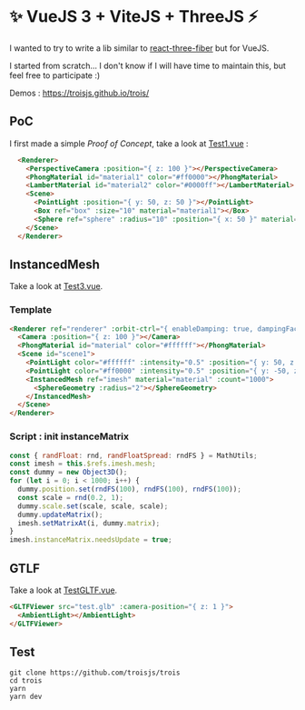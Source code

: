 # ✨ VueJS 3 + ViteJS + ThreeJS ⚡

I wanted to try to write a lib similar to [react-three-fiber](https://github.com/react-spring/react-three-fiber) but for VueJS.

I started from scratch... I don't know if I will have time to maintain this, but feel free to participate :)

Demos : https://troisjs.github.io/trois/

## PoC

I first made a simple *Proof of Concept*, take a look at [Test1.vue](/src/components/Test1.vue) :

```html
  <Renderer>
    <PerspectiveCamera :position="{ z: 100 }"></PerspectiveCamera>
    <PhongMaterial id="material1" color="#ff0000"></PhongMaterial>
    <LambertMaterial id="material2" color="#0000ff"></LambertMaterial>
    <Scene>
      <PointLight :position="{ y: 50, z: 50 }"></PointLight>
      <Box ref="box" :size="10" material="material1"></Box>
      <Sphere ref="sphere" :radius="10" :position="{ x: 50 }" material="material2"></Sphere>
    </Scene>
  </Renderer>
```

## InstancedMesh

Take a look at [Test3.vue](/src/components/Test3.vue).

### Template

```html
<Renderer ref="renderer" :orbit-ctrl="{ enableDamping: true, dampingFactor: 0.05 }">
  <Camera :position="{ z: 100 }"></Camera>
  <PhongMaterial id="material" color="#ffffff"></PhongMaterial>
  <Scene id="scene1">
    <PointLight color="#ffffff" :intensity="0.5" :position="{ y: 50, z: 50 }"></PointLight>
    <PointLight color="#ff0000" :intensity="0.5" :position="{ y: -50, z: 50 }"></PointLight>
    <InstancedMesh ref="imesh" material="material" :count="1000">
      <SphereGeometry :radius="2"></SphereGeometry>
    </InstancedMesh>
  </Scene>
</Renderer>
```

### Script : init instanceMatrix

```js
const { randFloat: rnd, randFloatSpread: rndFS } = MathUtils;
const imesh = this.$refs.imesh.mesh;
const dummy = new Object3D();
for (let i = 0; i < 1000; i++) {
  dummy.position.set(rndFS(100), rndFS(100), rndFS(100));
  const scale = rnd(0.2, 1);
  dummy.scale.set(scale, scale, scale);
  dummy.updateMatrix();
  imesh.setMatrixAt(i, dummy.matrix);
}
imesh.instanceMatrix.needsUpdate = true;
```

## GTLF

Take a look at [TestGLTF.vue](/src/components/TestGLTF.vue).

```html
<GLTFViewer src="test.glb" :camera-position="{ z: 1 }">
  <AmbientLight></AmbientLight>
</GLTFViewer>
```

## Test

    git clone https://github.com/troisjs/trois
    cd trois
    yarn
    yarn dev
